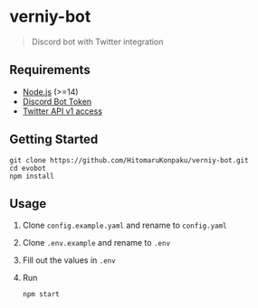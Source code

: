# verniy-bot

> Discord bot with Twitter integration

## Requirements

- [Node.js](https://nodejs.org) (>=14)
- [Discord Bot Token](https://discordjs.guide/preparations/setting-up-a-bot-application.html#creating-your-bot)
- [Twitter API v1 access](https://developer.twitter.com/en/docs/twitter-api/v1)

## Getting Started

```
git clone https://github.com/HitomaruKonpaku/verniy-bot.git
cd evobot
npm install
```

## Usage

1. Clone `config.example.yaml` and rename to `config.yaml`
1. Clone `.env.example` and rename to `.env`
1. Fill out the values in `.env`
1. Run

    ```
    npm start
    ```
